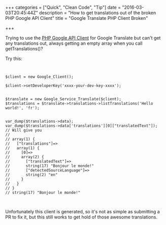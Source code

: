 +++
categories = ["Quick", "Clean Code", "Tip"]
date = "2016-03-03T20:45:44Z"
description = "How to get translations out of the broken PHP Google API Client"
title = "Google Translate PHP Client Broken"

+++

Trying to use the 
[PHP Google API Client](https://github.com/google/google-api-php-client)
for Google Translate but can't get any translations out, always getting
an empty array when you call getTranslations()?

Try this:

<pre class="code">
<code class="php">

$client = new Google_Client();

$client->setDeveloperKey('xxxx-your-dev-key-xxxx');


$translate = new Google_Service_Translate($client);
$translations = $translate->translations->listTranslations('Hello world!', 'fr');


var_dump($translations->data);
var_dump($translations->data['translations'][0]["translatedText"]);
// Will give you
// 
// array(1) {
//   ["translations"]=>
//   array(1) {
//     [0]=>
//     array(2) {
//       ["translatedText"]=>
//       string(17) "Bonjour le monde!"
//       ["detectedSourceLanguage"]=>
//       string(2) "en"
//     }
//   }
// }
// string(17) "Bonjour le monde!"

</code>
</pre>

Unfortunately this client is generated, so it's not as simple as 
submitting a PR to fix it, but this still works to get hold of those 
awesome translations.